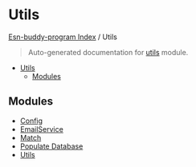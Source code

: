 # Utils

[Esn-buddy-program Index](../README.md#esn-buddy-program-index) / Utils

> Auto-generated documentation for [utils](https://github.com/Horghe20/ESN-Buddy-Program/blob/main/utils/__init__.py) module.

- [Utils](#utils)
  - [Modules](#modules)

## Modules

- [Config](./config.md)
- [EmailService](./email_service.md)
- [Match](./match.md)
- [Populate Database](./populate_database.md)
- [Utils](./utils.md)